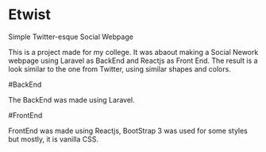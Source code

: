 # Etwist
 Simple Twitter-esque Social Webpage
 
 This is a project made for my college. It was abaout making a Social Nework webpage using Laravel as BackEnd and Reactjs as Front End.
 The result is a look similar to the one from Twitter, using similar shapes and colors.
 
 
 
 #BackEnd

The BackEnd was made using Laravel.

#FrontEnd

FrontEnd was made using Reactjs, BootStrap 3 was used for some styles but mostly, it is vanilla CSS.
